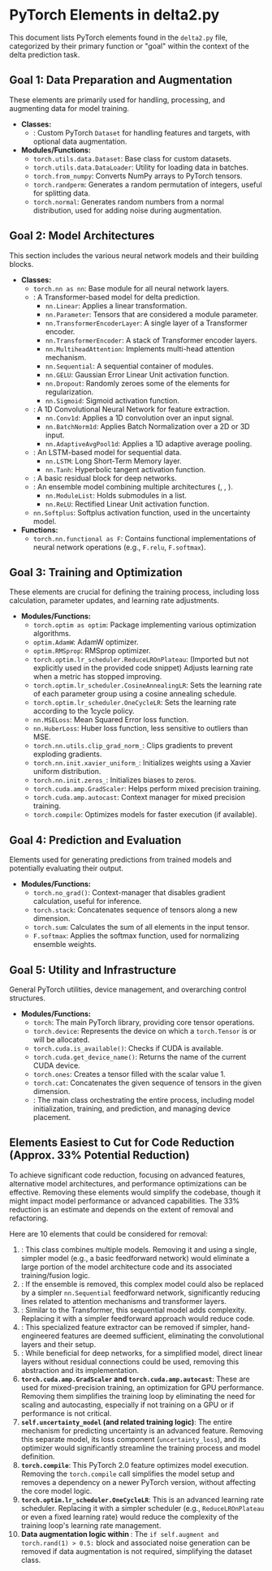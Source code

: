 # PyTorch Elements in delta2.py

This document lists PyTorch elements found in the `delta2.py` file, categorized by their primary function or "goal" within the context of the delta prediction task.

## Goal 1: Data Preparation and Augmentation

These elements are primarily used for handling, processing, and augmenting data for model training.

*   **Classes:**
    *   <mcsymbol name="EnhancedDeltaDataset" filename="delta2.py" path="/Users/adamaslan/code/ai-fin-opt2/ai-fin3/delta2.py" startline="23" type="class"></mcsymbol>: Custom PyTorch `Dataset` for handling features and targets, with optional data augmentation.
*   **Modules/Functions:**
    *   `torch.utils.data.Dataset`: Base class for custom datasets.
    *   `torch.utils.data.DataLoader`: Utility for loading data in batches.
    *   `torch.from_numpy`: Converts NumPy arrays to PyTorch tensors.
    *   `torch.randperm`: Generates a random permutation of integers, useful for splitting data.
    *   `torch.normal`: Generates random numbers from a normal distribution, used for adding noise during augmentation.

## Goal 2: Model Architectures

This section includes the various neural network models and their building blocks.

*   **Classes:**
    *   `torch.nn as nn`: Base module for all neural network layers.
    *   <mcsymbol name="TransformerDeltaPredictor" filename="delta2.py" path="/Users/adamaslan/code/ai-fin-opt2/ai-fin3/delta2.py" startline="39" type="class"></mcsymbol>: A Transformer-based model for delta prediction.
        *   `nn.Linear`: Applies a linear transformation.
        *   `nn.Parameter`: Tensors that are considered a module parameter.
        *   `nn.TransformerEncoderLayer`: A single layer of a Transformer encoder.
        *   `nn.TransformerEncoder`: A stack of Transformer encoder layers.
        *   `nn.MultiheadAttention`: Implements multi-head attention mechanism.
        *   `nn.Sequential`: A sequential container of modules.
        *   `nn.GELU`: Gaussian Error Linear Unit activation function.
        *   `nn.Dropout`: Randomly zeroes some of the elements for regularization.
        *   `nn.Sigmoid`: Sigmoid activation function.
    *   <mcsymbol name="CNNFeatureExtractor" filename="delta2.py" path="/Users/adamaslan/code/ai-fin-opt2/ai-fin3/delta2.py" startline="106" type="class"></mcsymbol>: A 1D Convolutional Neural Network for feature extraction.
        *   `nn.Conv1d`: Applies a 1D convolution over an input signal.
        *   `nn.BatchNorm1d`: Applies Batch Normalization over a 2D or 3D input.
        *   `nn.AdaptiveAvgPool1d`: Applies a 1D adaptive average pooling.
    *   <mcsymbol name="LSTMDeltaPredictor" filename="delta2.py" path="/Users/adamaslan/code/ai-fin-opt2/ai-fin3/delta2.py" startline="135" type="class"></mcsymbol>: An LSTM-based model for sequential data.
        *   `nn.LSTM`: Long Short-Term Memory layer.
        *   `nn.Tanh`: Hyperbolic tangent activation function.
    *   <mcsymbol name="ResidualBlock" filename="delta2.py" path="/Users/adamaslan/code/ai-fin-opt2/ai-fin3/delta2.py" startline="169" type="class"></mcsymbol>: A basic residual block for deep networks.
    *   <mcsymbol name="EnsembleDeltaPredictor" filename="delta2.py" path="/Users/adamaslan/code/ai-fin-opt2/ai-fin3/delta2.py" startline="190" type="class"></mcsymbol>: An ensemble model combining multiple architectures (<mcsymbol name="TransformerDeltaPredictor" filename="delta2.py" path="/Users/adamaslan/code/ai-fin-opt2/ai-fin3/delta2.py" startline="39" type="class"></mcsymbol>, <mcsymbol name="LSTMDeltaPredictor" filename="delta2.py" path="/Users/adamaslan/code/ai-fin-opt2/ai-fin3/delta2.py" startline="135" type="class"></mcsymbol>, <mcsymbol name="CNNFeatureExtractor" filename="delta2.py" path="/Users/adamaslan/code/ai-fin-opt2/ai-fin3/delta2.py" startline="106" type="class"></mcsymbol>).
        *   `nn.ModuleList`: Holds submodules in a list.
        *   `nn.ReLU`: Rectified Linear Unit activation function.
    *   `nn.Softplus`: Softplus activation function, used in the uncertainty model.
*   **Functions:**
    *   `torch.nn.functional as F`: Contains functional implementations of neural network operations (e.g., `F.relu`, `F.softmax`).

## Goal 3: Training and Optimization

These elements are crucial for defining the training process, including loss calculation, parameter updates, and learning rate adjustments.

*   **Modules/Functions:**
    *   `torch.optim as optim`: Package implementing various optimization algorithms.
    *   `optim.AdamW`: AdamW optimizer.
    *   `optim.RMSprop`: RMSprop optimizer.
    *   `torch.optim.lr_scheduler.ReduceLROnPlateau`: (Imported but not explicitly used in the provided code snippet) Adjusts learning rate when a metric has stopped improving.
    *   `torch.optim.lr_scheduler.CosineAnnealingLR`: Sets the learning rate of each parameter group using a cosine annealing schedule.
    *   `torch.optim.lr_scheduler.OneCycleLR`: Sets the learning rate according to the 1cycle policy.
    *   `nn.MSELoss`: Mean Squared Error loss function.
    *   `nn.HuberLoss`: Huber loss function, less sensitive to outliers than MSE.
    *   `torch.nn.utils.clip_grad_norm_`: Clips gradients to prevent exploding gradients.
    *   `torch.nn.init.xavier_uniform_`: Initializes weights using a Xavier uniform distribution.
    *   `torch.nn.init.zeros_`: Initializes biases to zeros.
    *   `torch.cuda.amp.GradScaler`: Helps perform mixed precision training.
    *   `torch.cuda.amp.autocast`: Context manager for mixed precision training.
    *   `torch.compile`: Optimizes models for faster execution (if available).

## Goal 4: Prediction and Evaluation

Elements used for generating predictions from trained models and potentially evaluating their output.

*   **Modules/Functions:**
    *   `torch.no_grad()`: Context-manager that disables gradient calculation, useful for inference.
    *   `torch.stack`: Concatenates sequence of tensors along a new dimension.
    *   `torch.sum`: Calculates the sum of all elements in the input tensor.
    *   `F.softmax`: Applies the softmax function, used for normalizing ensemble weights.

## Goal 5: Utility and Infrastructure

General PyTorch utilities, device management, and overarching control structures.

*   **Modules/Functions:**
    *   `torch`: The main PyTorch library, providing core tensor operations.
    *   `torch.device`: Represents the device on which a `torch.Tensor` is or will be allocated.
    *   `torch.cuda.is_available()`: Checks if CUDA is available.
    *   `torch.cuda.get_device_name()`: Returns the name of the current CUDA device.
    *   `torch.ones`: Creates a tensor filled with the scalar value 1.
    *   `torch.cat`: Concatenates the given sequence of tensors in the given dimension.
    *   <mcsymbol name="EnhancedLiveDeltaPredictor" filename="delta2.py" path="/Users/adamaslan/code/ai-fin-opt2/ai-fin3/delta2.py" startline="279" type="class"></mcsymbol>: The main class orchestrating the entire process, including model initialization, training, and prediction, and managing device placement.

## Elements Easiest to Cut for Code Reduction (Approx. 33% Potential Reduction)

To achieve significant code reduction, focusing on advanced features, alternative model architectures, and performance optimizations can be effective. Removing these elements would simplify the codebase, though it might impact model performance or advanced capabilities. The 33% reduction is an estimate and depends on the extent of removal and refactoring.

Here are 10 elements that could be considered for removal:

1.  **<mcsymbol name="EnsembleDeltaPredictor" filename="delta2.py" path="/Users/adamaslan/code/ai-fin-opt2/ai-fin3/delta2.py" startline="190" type="class"></mcsymbol>**: This class combines multiple models. Removing it and using a single, simpler model (e.g., a basic feedforward network) would eliminate a large portion of the model architecture code and its associated training/fusion logic.
2.  **<mcsymbol name="TransformerDeltaPredictor" filename="delta2.py" path="/Users/adamaslan/code/ai-fin-opt2/ai-fin3/delta2.py" startline="39" type="class"></mcsymbol>**: If the ensemble is removed, this complex model could also be replaced by a simpler `nn.Sequential` feedforward network, significantly reducing lines related to attention mechanisms and transformer layers.
3.  **<mcsymbol name="LSTMDeltaPredictor" filename="delta2.py" path="/Users/adamaslan/code/ai-fin-opt2/ai-fin3/delta2.py" startline="135" type="class"></mcsymbol>**: Similar to the Transformer, this sequential model adds complexity. Replacing it with a simpler feedforward approach would reduce code.
4.  **<mcsymbol name="CNNFeatureExtractor" filename="delta2.py" path="/Users/adamaslan/code/ai-fin-opt2/ai-fin3/delta2.py" startline="106" type="class"></mcsymbol>**: This specialized feature extractor can be removed if simpler, hand-engineered features are deemed sufficient, eliminating the convolutional layers and their setup.
5.  **<mcsymbol name="ResidualBlock" filename="delta2.py" path="/Users/adamaslan/code/ai-fin-opt2/ai-fin3/delta2.py" startline="169" type="class"></mcsymbol>**: While beneficial for deep networks, for a simplified model, direct linear layers without residual connections could be used, removing this abstraction and its implementation.
6.  **`torch.cuda.amp.GradScaler` and `torch.cuda.amp.autocast`**: These are used for mixed-precision training, an optimization for GPU performance. Removing them simplifies the training loop by eliminating the need for scaling and autocasting, especially if not training on a GPU or if performance is not critical.
7.  **`self.uncertainty_model` (and related training logic)**: The entire mechanism for predicting uncertainty is an advanced feature. Removing this separate model, its loss component (`uncertainty_loss`), and its optimizer would significantly streamline the training process and model definition.
8.  **`torch.compile`**: This PyTorch 2.0 feature optimizes model execution. Removing the `torch.compile` call simplifies the model setup and removes a dependency on a newer PyTorch version, without affecting the core model logic.
9.  **`torch.optim.lr_scheduler.OneCycleLR`**: This is an advanced learning rate scheduler. Replacing it with a simpler scheduler (e.g., `ReduceLROnPlateau` or even a fixed learning rate) would reduce the complexity of the training loop's learning rate management.
10. **Data augmentation logic within <mcsymbol name="EnhancedDeltaDataset" filename="delta2.py" path="/Users/adamaslan/code/ai-fin-opt2/ai-fin3/delta2.py" startline="23" type="class"></mcsymbol>**: The `if self.augment and torch.rand(1) > 0.5:` block and associated noise generation can be removed if data augmentation is not required, simplifying the dataset class.